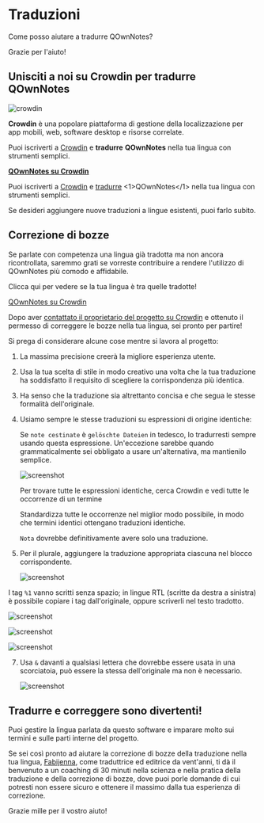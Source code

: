 # Traduzioni

Come posso aiutare a tradurre QOwnNotes?

Grazie per l'aiuto!

## Unisciti a noi su Crowdin per tradurre QOwnNotes

![crowdin](/img/crowdin.png)

**Crowdin** è una popolare piattaforma di gestione della localizzazione per app mobili, web, software desktop e risorse correlate.

Puoi iscriverti a [Crowdin](https://crowdin.com/project/qownnotes/invite) e **tradurre** **QOwnNotes** nella tua lingua con strumenti semplici.

**[QOwnNotes su Crowdin](https://crowdin.com/project/qownnotes/invite)**

Puoi iscriverti a [Crowdin](https://crowdin.com/profile/pbek) e [tradurre](https://github.com/pbek/QOwnNotes/issues) <1>QOwnNotes</1> nella tua lingua con strumenti semplici.

Se desideri aggiungere nuove traduzioni a lingue esistenti, puoi farlo subito.

## Correzione di bozze

Se parlate con competenza una lingua già tradotta ma non ancora ricontrollata, saremmo grati se vorreste contribuire a rendere l'utilizzo di QOwnNotes più comodo e affidabile.

Clicca qui per vedere se la tua lingua è tra quelle tradotte!

[QOwnNotes su Crowdin](https://translate.qownnotes.org/)

Dopo aver [contattato il proprietario del progetto su Crowdin](https://crowdin.com/profile/pbek) e ottenuto il permesso di correggere le bozze nella tua lingua, sei pronto per partire!

Si prega di considerare alcune cose mentre si lavora al progetto:

1) La massima precisione creerà la migliore esperienza utente.

2) Usa la tua scelta di stile in modo creativo una volta che la tua traduzione ha soddisfatto il requisito di scegliere la corrispondenza più identica.

3) Ha senso che la traduzione sia altrettanto concisa e che segua le stesse formalità dell'originale.

4) Usiamo sempre le stesse traduzioni su espressioni di origine identiche:

   Se `note cestinate` è `gelöschte Dateien` in tedesco, lo tradurresti sempre usando questa espressione. Un'eccezione sarebbe quando grammaticalmente sei obbligato a usare un'alternativa, ma mantienilo semplice.

   ![screenshot](/img/crowdin/screenshot-7.png)

   Per trovare tutte le espressioni identiche, cerca Crowdin e vedi tutte le occorrenze di un termine

   Standardizza tutte le occorrenze nel miglior modo possibile, in modo che termini identici ottengano traduzioni identiche.

   `Nota` dovrebbe definitivamente avere solo una traduzione.

5) Per il plurale, aggiungere la traduzione appropriata ciascuna nel blocco corrispondente.

   ![screenshot](/img/crowdin/screenshot-4.png)

I tag `%1` vanno scritti senza spazio; in lingue RTL (scritte da destra a sinistra) è possibile copiare i tag dall'originale, oppure scriverli nel testo tradotto.

   ![screenshot](/img/crowdin/screenshot-1.png)

   ![screenshot](/img/crowdin/screenshot-5.png)

   ![screenshot](/img/crowdin/screenshot-3.png)

7) Usa `&` davanti a qualsiasi lettera che dovrebbe essere usata in una scorciatoia, può essere la stessa dell'originale ma non è necessario.

   ![screenshot](/img/crowdin/screenshot-4.png)

## Tradurre e correggere sono divertenti!

Puoi gestire la lingua parlata da questo software e imparare molto sui termini e sulle parti interne del progetto.

Se sei così pronto ad aiutare la correzione di bozze della traduzione nella tua lingua, [Fabijenna](https://crowdin.com/profile/rawfreeamy), come traduttrice ed editrice da vent'anni, ti dà il benvenuto a un coaching di 30 minuti nella scienza e nella pratica della traduzione e della correzione di bozze, dove puoi porle domande di cui potresti non essere sicuro e ottenere il massimo dalla tua esperienza di correzione.

Grazie mille per il vostro aiuto!
